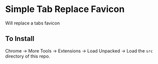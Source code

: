 # Simple Tab Replace Favicon

Will replace a tabs favicon

## To Install

Chrome -> More Tools -> Extensions -> Load Unpacked -> Load the `src` directory of this repo.

